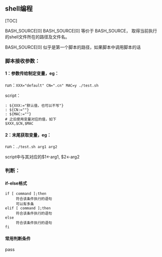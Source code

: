 ## shell编程

[TOC]



BASH_SOURCE[0] BASH_SOURCE[0] 等价于 BASH_SOURCE， 取得当前执行的shell文件所在的路径及文件名。

BASH_SOURCE[0]  似乎是第一个脚本的路径，如果脚本中调用脚本的话

### 脚本接收参数：

#### 1：参数传给制定变量，eg：

run：`XXX="default" CN=".cn" MAC=y ./test.sh`

script：

```shell
: ${XXX:="默认值，也可以不写"}
: ${CN:=""}
: ${MAC:=""}
# 之后使用变量对应的值，如下
$XXX,$CN,$MAC
```

#### 2：末尾获取变量，eg：

run：`./test.sh arg1 arg2`

script中与其对应的$1<-arg1, $2<-arg2

### 判断：

#### if-else格式

```shell
if [ command ];then
     符合该条件执行的语句
     可以有多条
elif [ command ];then
     符合该条件执行的语句
else
     符合该条件执行的语句
fi
```

#### 常用判断条件

pass





